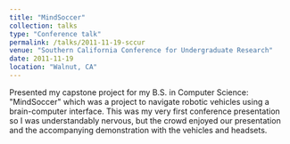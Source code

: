 ```yaml
---
title: "MindSoccer"
collection: talks
type: "Conference talk"
permalink: /talks/2011-11-19-sccur
venue: "Southern California Conference for Undergraduate Research"
date: 2011-11-19
location: "Walnut, CA"
---
```


Presented my capstone project for my B.S. in Computer Science: "MindSoccer" which was a project to navigate robotic vehicles using a brain-computer interface. This was my very first conference presentation so I was understandably nervous, but the crowd enjoyed our presentation and the accompanying demonstration with the vehicles and headsets.
